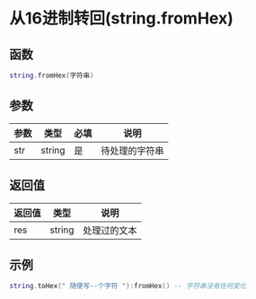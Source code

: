 # 从16进制转回(string.fromHex)

## 函数

```lua
string.fromHex(字符串)
```

## 参数

| 参数  | 类型     | 必填 | 说明      |
| --- | ------ | -- | ------- |
| str | string | 是  | 待处理的字符串 |

## 返回值

| 返回值 | 类型     | 说明     |
| --- | ------ | ------ |
| res | string | 处理过的文本 |

## 示例

```lua
string.toHex(" 随便写--个字符 "):fromHex() -- 字符串没有任何变化
```
